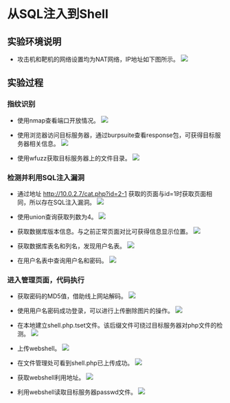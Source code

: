 # 从SQL注入到Shell

## 实验环境说明

* 攻击机和靶机的网络设置均为NAT网络，IP地址如下图所示。
![](配置环境.PNG)

## 实验过程

### 指纹识别

* 使用nmap查看端口开放情况。
![](nmap-o.PNG)

* 使用浏览器访问目标服务器，通过burpsuite查看response包，可获得目标服务器相关信息。
![](http-response.PNG)

* 使用wfuzz获取目标服务器上的文件目录。
![](wfuzz.PNG)

### 检测并利用SQL注入漏洞

* 通过地址 http://10.0.2.7/cat.php?id=2-1 获取的页面与id=1时获取页面相同，所以存在SQL注入漏洞。
![](id=2-1.PNG)

* 使用union查询获取列数为4。
![](compare.PNG)

* 获取数据库版本信息。与之前正常页面对比可获得信息显示位置。
![](@@version.PNG)

* 获取数据库表名和列名，发现用户名表。
![](column.PNG)

* 在用户名表中查询用户名和密码。
![](login-passwd.PNG)

### 进入管理页面，代码执行

* 获取密码的MD5值，借助线上网站解码。
![](md5.PNG)

* 使用用户名密码成功登录，可以进行上传删除图片的操作。
![](login-status.PNG)

* 在本地建立shell.php.tset文件。该后缀文件可绕过目标服务器对php文件的检测。
![](shell-php.PNG)

* 上传webshell。
![](add-php.PNG)

* 在文件管理处可看到shell.php已上传成功。
![](shell2-php-test.PNG)

* 获取webshell利用地址。
![](geturl.PNG)

* 利用webshell读取目标服务器passwd文件。
![](catPasswd.PNG)   
